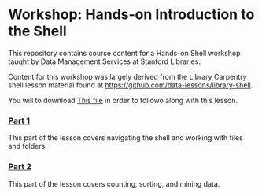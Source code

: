 # Workshop: Hands-on Introduction to the Shell

This repository contains course content for a Hands-on Shell workshop taught by Data Management Services at Stanford Libraries.

Content for this workshop was largely derived from the Library Carpentry shell lesson material found at https://github.com/data-lessons/library-shell.

You will to download [This file](https://github.com/amyehodge/amyehodge.github.io/blob/master/Hands_on_Shell/shell-lesson.zip) in order to followo along with this lesson.

### [Part 1](https://github.com/amyehodge/amyehodge.github.io/blob/master/Hands_on_Shell/shell_part1.md)

This part of the lesson covers navigating the shell and working with files and folders.

### [Part 2](https://github.com/amyehodge/amyehodge.github.io/blob/master/Hands_on_Shell/shell_part2.md)

This part of the lesson covers counting, sorting, and mining data.
